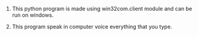 1. This python program is made using win32com.client module and can be run on windows.

2. This program speak in computer voice everything that you type.